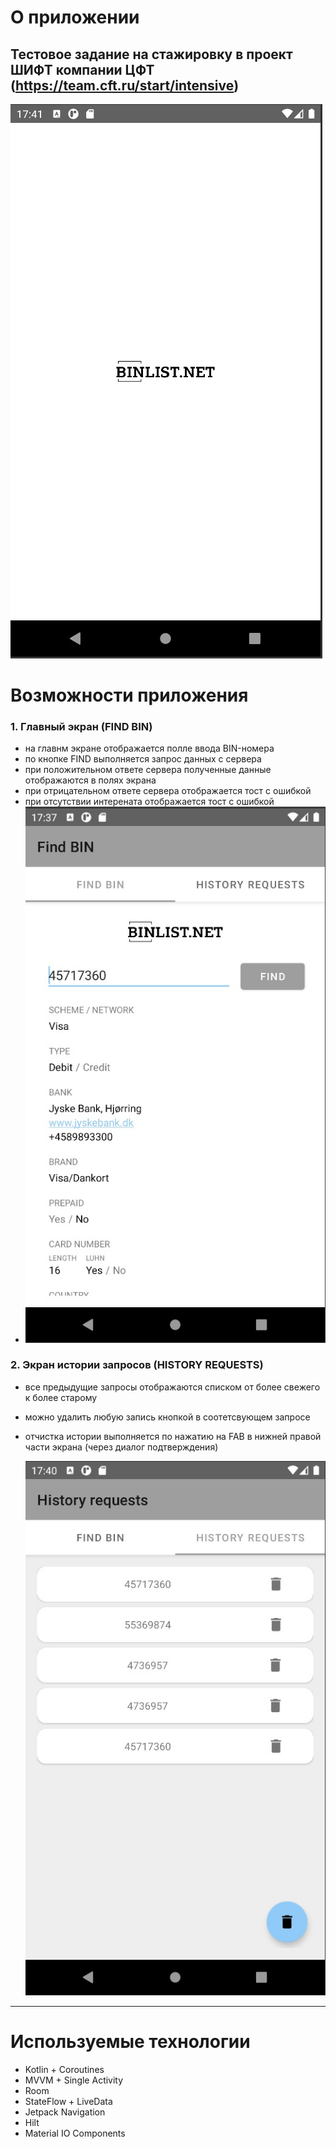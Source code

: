 # О приложении
Тестовое задание на стажировку в проект ШИФТ компании ЦФТ (https://team.cft.ru/start/intensive)
---

![DetailsFragment](raw/preview/SplashScreen.jpg)

# Возможности приложения
### 1. Главный экран (FIND BIN)
- на главнм экране отображается полле ввода BIN-номера
- по кнопке FIND выполняется запрос данных с сервера
- при положительном ответе сервера полученные данные отображаются в полях экрана
- при отрицательном ответе сервера отображается тост с ошибкой
- при отсутствии интерената отображается тост с ошибкой
- 
  ![DetailsFragment](raw/preview/Details.jpg)

### 2. Экран истории запросов (HISTORY REQUESTS)
- все предыдущие запросы отображаются списком от более свежего к более старому
- можно удалить любую запись кнопкой в соотетсвующем запросе
- отчистка истории выполняется по нажатию на FAB в нижней правой части экрана (через диалог подтверждения)

  ![HistoryBinFragment](raw/preview/History.jpg)

---
# Используемые технологии
- Kotlin + Coroutines
- MVVM + Single Activity
- Room
- StateFlow + LiveData
- Jetpack Navigation
- Hilt
- Material IO Components 
